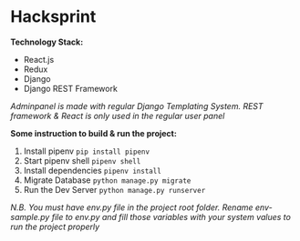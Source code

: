 # Hacksprint

**Technology Stack:**
 - React.js
 - Redux
 - Django
 - Django REST Framework
 
 _Adminpanel is made with regular Django Templating System. REST framework & React is only used in the regular user panel_

**Some instruction to build & run the project:**
  1. Install pipenv `pip install pipenv`
  2. Start pipenv shell `pipenv shell`
  3. Install dependencies `pipenv install`
  4. Migrate Database `python manage.py migrate`
  5. Run the Dev Server `python manage.py runserver`
  
_N.B. You must have env.py file in the project root folder. Rename env-sample.py file to env.py and fill those variables with your system values to run the project properly_